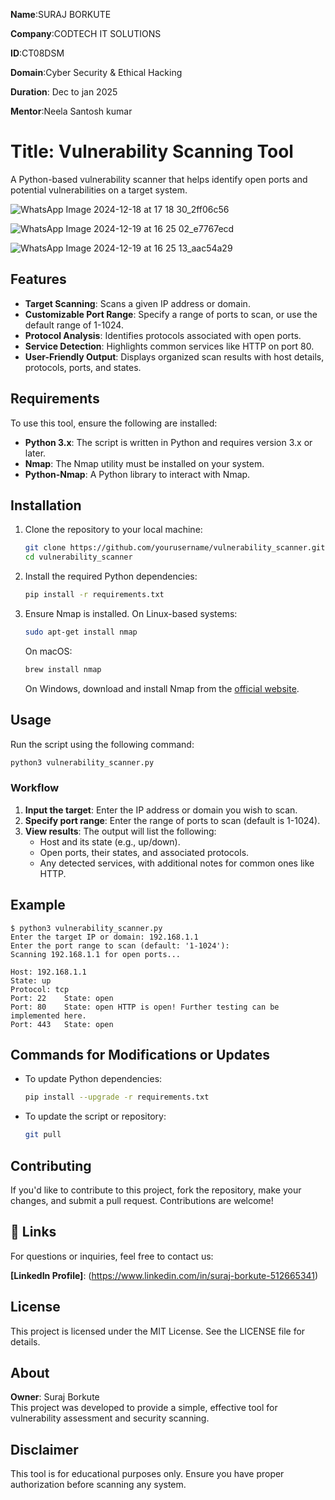 **Name**:SURAJ BORKUTE

**Company**:CODTECH IT SOLUTIONS

**ID**:CT08DSM

**Domain**:Cyber Security & Ethical Hacking

**Duration**: Dec to jan 2025

**Mentor**:Neela Santosh kumar


#  **Title: Vulnerability Scanning Tool**

A Python-based vulnerability scanner that helps identify open ports and potential vulnerabilities on a target system.

![WhatsApp Image 2024-12-18 at 17 18 30_2ff06c56](https://github.com/user-attachments/assets/2716e3f5-05cf-4c92-b6fa-bfdeceaa60ff)


![WhatsApp Image 2024-12-19 at 16 25 02_e7767ecd](https://github.com/user-attachments/assets/814b2fe3-43f3-4b31-9179-f0254cba0238)

![WhatsApp Image 2024-12-19 at 16 25 13_aac54a29](https://github.com/user-attachments/assets/21b8bef9-a1f6-49d4-b40c-58400fa58c13)

## Features
- **Target Scanning**: Scans a given IP address or domain.
- **Customizable Port Range**: Specify a range of ports to scan, or use the default range of 1-1024.
- **Protocol Analysis**: Identifies protocols associated with open ports.
- **Service Detection**: Highlights common services like HTTP on port 80.
- **User-Friendly Output**: Displays organized scan results with host details, protocols, ports, and states.

## Requirements
To use this tool, ensure the following are installed:
- **Python 3.x**: The script is written in Python and requires version 3.x or later.
- **Nmap**: The Nmap utility must be installed on your system.
- **Python-Nmap**: A Python library to interact with Nmap.

## Installation
1. Clone the repository to your local machine:
   ```bash
   git clone https://github.com/yourusername/vulnerability_scanner.git
   cd vulnerability_scanner
   ```
2. Install the required Python dependencies:
   ```bash
   pip install -r requirements.txt
   ```

3. Ensure Nmap is installed. On Linux-based systems:
   ```bash
   sudo apt-get install nmap
   ```
   On macOS:
   ```bash
   brew install nmap
   ```
   On Windows, download and install Nmap from the [official website](https://nmap.org/download.html).

## Usage
Run the script using the following command:
```bash
python3 vulnerability_scanner.py
```

### Workflow
1. **Input the target**: Enter the IP address or domain you wish to scan.
2. **Specify port range**: Enter the range of ports to scan (default is 1-1024).
3. **View results**: The output will list the following:
   - Host and its state (e.g., up/down).
   - Open ports, their states, and associated protocols.
   - Any detected services, with additional notes for common ones like HTTP.

## Example
```
$ python3 vulnerability_scanner.py
Enter the target IP or domain: 192.168.1.1
Enter the port range to scan (default: '1-1024'): 
Scanning 192.168.1.1 for open ports...

Host: 192.168.1.1
State: up
Protocol: tcp
Port: 22	State: open
Port: 80	State: open	HTTP is open! Further testing can be implemented here.
Port: 443	State: open
```

## Commands for Modifications or Updates
- To update Python dependencies:
  ```bash
  pip install --upgrade -r requirements.txt
  ```
- To update the script or repository:
  ```bash
  git pull
  ```

## Contributing
If you'd like to contribute to this project, fork the repository, make your changes, and submit a pull request. Contributions are welcome!


## **🔗 Links**

For questions or inquiries, feel free to contact us:

**[LinkedIn Profile]**: (https://www.linkedin.com/in/suraj-borkute-512665341)

## License
This project is licensed under the MIT License. See the LICENSE file for details.

## About
**Owner**: Suraj Borkute  
This project was developed to provide a simple, effective tool for vulnerability assessment and security scanning.

## Disclaimer
This tool is for educational purposes only. Ensure you have proper authorization before scanning any system.
